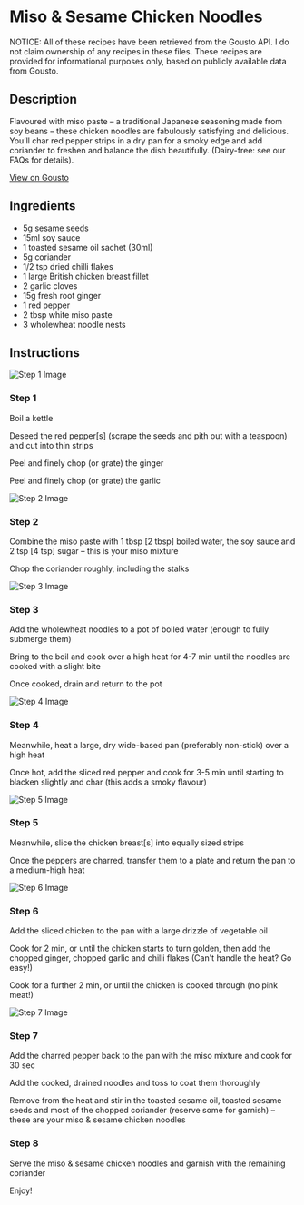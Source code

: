 # Miso & Sesame Chicken Noodles

NOTICE: All of these recipes have been retrieved from the Gousto API. I do not claim ownership of any recipes in these files. These recipes are provided for informational purposes only, based on publicly available data from Gousto.

## Description

Flavoured with miso paste – a traditional Japanese seasoning made from soy beans – these chicken noodles are fabulously satisfying and delicious. You’ll char red pepper strips in a dry pan for a smoky edge and add coriander to freshen and balance the dish beautifully. (Dairy-free: see our FAQs for details).


[View on Gousto](https://www.gousto.co.uk/recipes/cookbook/miso-sesame-chicken-noodles)

## Ingredients

- 5g sesame seeds
- 15ml soy sauce
- 1 toasted sesame oil sachet (30ml)
- 5g coriander
- 1/2 tsp dried chilli flakes 
- 1 large British chicken breast fillet
- 2 garlic cloves 
- 15g fresh root ginger
- 1 red pepper
- 2 tbsp white miso paste 
- 3 wholewheat noodle nests

## Instructions

![Step 1 Image](https://production-media.gousto.co.uk/cms/recipe-step-image/420_step-1-x200.jpg)

### Step 1

Boil a kettle


Deseed the red pepper<span class="text-danger">[s]</span> (scrape the seeds and pith out with a teaspoon) and cut into thin strips


<span class="text-highlight">Peel and finely chop (or grate) the ginger</span>


Peel and finely chop (or grate) the garlic

![Step 2 Image](https://production-media.gousto.co.uk/cms/recipe-step-image/420_step-2-x200.jpg)

### Step 2

Combine the miso paste with 1 tbsp <span class="text-danger">[2 tbsp]</span> boiled water, the soy sauce and 2 tsp <span class="text-danger">[4 tsp]</span> sugar – this is your miso mixture


Chop the coriander roughly, including the stalks

![Step 3 Image](https://production-media.gousto.co.uk/cms/recipe-step-image/420_step-3-x200.jpg)

### Step 3

Add the wholewheat noodles to a pot of boiled water (enough to fully submerge them)


Bring to the boil and cook over a high heat for 4-7 min until the noodles are cooked with a slight bite


Once cooked, drain and return to the pot

![Step 4 Image](https://production-media.gousto.co.uk/cms/recipe-step-image/420_step-4-x200.jpg)

### Step 4

Meanwhile, heat a large, dry wide-based pan (preferably non-stick) over a high heat


Once hot, add the sliced red pepper and cook for 3-5 min until starting to blacken slightly and char (this adds a smoky flavour)

![Step 5 Image](https://production-media.gousto.co.uk/cms/recipe-step-image/420_step-5-x200.jpg)

### Step 5

Meanwhile, slice the chicken breast<span class="text-danger">[s]</span> into equally sized strips


Once the peppers are charred, transfer them to a plate and return the pan to a medium-high heat

![Step 6 Image](https://production-media.gousto.co.uk/cms/recipe-step-image/420_step-6-x200.jpg)

### Step 6

Add the sliced chicken to the pan with a large drizzle of vegetable oil


Cook for 2 min, or until the chicken starts to turn golden, then add the chopped ginger, chopped garlic and chilli flakes (Can't handle the heat? Go easy!)


Cook for a further 2 min, or until the chicken is cooked through (no pink meat!)

![Step 7 Image](https://production-media.gousto.co.uk/cms/recipe-step-image/420_step-7-x200.jpg)

### Step 7

Add the charred pepper back to the pan with the miso mixture and cook for 30 sec


Add the cooked, drained noodles and toss to coat them thoroughly


Remove from the heat and stir in the toasted sesame oil, toasted sesame seeds and most of the chopped coriander (reserve some for garnish) – these are your miso &amp; sesame chicken noodles

### Step 8

Serve the miso &amp; sesame chicken noodles and garnish with the remaining coriander 


Enjoy!

